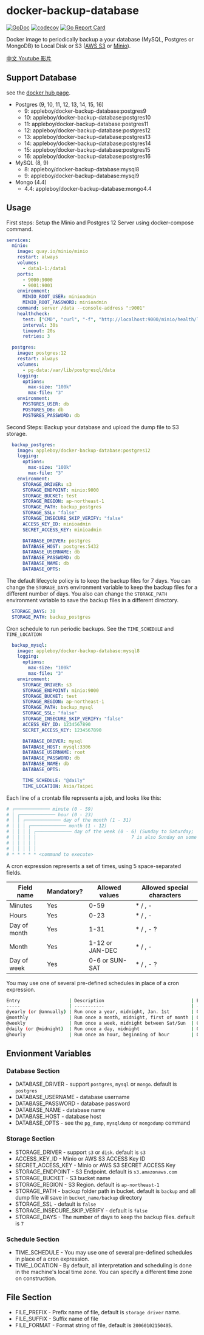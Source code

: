 # docker-backup-database

[![GoDoc](https://godoc.org/github.com/appleboy/docker-backup-database?status.svg)](https://godoc.org/github.com/appleboy/docker-backup-database)
[![codecov](https://codecov.io/gh/appleboy/docker-backup-database/branch/master/graph/badge.svg)](https://codecov.io/gh/appleboy/docker-backup-database)
[![Go Report Card](https://goreportcard.com/badge/github.com/appleboy/docker-backup-database)](https://goreportcard.com/report/github.com/appleboy/docker-backup-database)

Docker image to periodically backup a your database (MySQL,  Postgres or MongoDB) to Local Disk or S3 ([AWS S3](https://aws.amazon.com/free/storage/s3) or [Minio](https://min.io/)).

[中文 Youtube 影片](https://www.youtube.com/watch?v=nsiKKSy5fUA)

## Support Database

see the [docker hub page](https://hub.docker.com/repository/docker/appleboy/docker-backup-database).

* Postgres (9, 10, 11, 12, 13, 14, 15, 16)
  * 9: appleboy/docker-backup-database:postgres9
  * 10: appleboy/docker-backup-database:postgres10
  * 11: appleboy/docker-backup-database:postgres11
  * 12: appleboy/docker-backup-database:postgres12
  * 13: appleboy/docker-backup-database:postgres13
  * 14: appleboy/docker-backup-database:postgres14
  * 15: appleboy/docker-backup-database:postgres15
  * 16: appleboy/docker-backup-database:postgres16
* MySQL (8, 9)
  * 8: appleboy/docker-backup-database:mysql8
  * 9: appleboy/docker-backup-database:mysql9
* Mongo (4.4)
  * 4.4: appleboy/docker-backup-database:mongo4.4

## Usage

First steps: Setup the Minio and Postgres 12 Server using docker-compose command.

```yaml
services:
  minio:
    image: quay.io/minio/minio
    restart: always
    volumes:
      - data1-1:/data1
    ports:
      - 9000:9000
      - 9001:9001
    environment:
      MINIO_ROOT_USER: minioadmin
      MINIO_ROOT_PASSWORD: minioadmin
    command: server /data --console-address ":9001"
    healthcheck:
      test: ["CMD", "curl", "-f", "http://localhost:9000/minio/health/live"]
      interval: 30s
      timeout: 20s
      retries: 3

  postgres:
    image: postgres:12
    restart: always
    volumes:
      - pg-data:/var/lib/postgresql/data
    logging:
      options:
        max-size: "100k"
        max-file: "3"
    environment:
      POSTGRES_USER: db
      POSTGRES_DB: db
      POSTGRES_PASSWORD: db
```

Second Steps: Backup your database and upload the dump file to S3 storage.

```yaml
  backup_postgres:
    image: appleboy/docker-backup-database:postgres12
    logging:
      options:
        max-size: "100k"
        max-file: "3"
    environment:
      STORAGE_DRIVER: s3
      STORAGE_ENDPOINT: minio:9000
      STORAGE_BUCKET: test
      STORAGE_REGION: ap-northeast-1
      STORAGE_PATH: backup_postgres
      STORAGE_SSL: "false"
      STORAGE_INSECURE_SKIP_VERIFY: "false"
      ACCESS_KEY_ID: minioadmin
      SECRET_ACCESS_KEY: minioadmin

      DATABASE_DRIVER: postgres
      DATABASE_HOST: postgres:5432
      DATABASE_USERNAME: db
      DATABASE_PASSWORD: db
      DATABASE_NAME: db
      DATABASE_OPTS:
```

The default lifecycle policy is to keep the backup files for 7 days. You can change the `STORAGE_DAYS` environment variable to keep the backup files for a different number of days. You also can change the `STORAGE_PATH` environment variable to save the backup files in a different directory.

```yaml
  STORAGE_DAYS: 30
  STORAGE_PATH: backup_postgres
```

Cron schedule to run periodic backups. See the `TIME_SCHEDULE` and `TIME_LOCATION`

```yaml
  backup_mysql:
    image: appleboy/docker-backup-database:mysql8
    logging:
      options:
        max-size: "100k"
        max-file: "3"
    environment:
      STORAGE_DRIVER: s3
      STORAGE_ENDPOINT: minio:9000
      STORAGE_BUCKET: test
      STORAGE_REGION: ap-northeast-1
      STORAGE_PATH: backup_mysql
      STORAGE_SSL: "false"
      STORAGE_INSECURE_SKIP_VERIFY: "false"
      ACCESS_KEY_ID: 1234567890
      SECRET_ACCESS_KEY: 1234567890

      DATABASE_DRIVER: mysql
      DATABASE_HOST: mysql:3306
      DATABASE_USERNAME: root
      DATABASE_PASSWORD: db
      DATABASE_NAME: db
      DATABASE_OPTS:

      TIME_SCHEDULE: "@daily"
      TIME_LOCATION: Asia/Taipei
```

Each line of a crontab file represents a job, and looks like this:

```sh
# ┌───────────── minute (0 - 59)
# │ ┌───────────── hour (0 - 23)
# │ │ ┌───────────── day of the month (1 - 31)
# │ │ │ ┌───────────── month (1 - 12)
# │ │ │ │ ┌───────────── day of the week (0 - 6) (Sunday to Saturday;
# │ │ │ │ │                                   7 is also Sunday on some systems)
# │ │ │ │ │
# │ │ │ │ │
# * * * * * <command to execute>
```

A cron expression represents a set of times, using 5 space-separated fields.

Field name   | Mandatory? | Allowed values  | Allowed special characters
----------   | ---------- | --------------  | --------------------------
Minutes      | Yes        | 0-59            | * / , -
Hours        | Yes        | 0-23            | * / , -
Day of month | Yes        | 1-31            | * / , - ?
Month        | Yes        | 1-12 or JAN-DEC | * / , -
Day of week  | Yes        | 0-6 or SUN-SAT  | * / , - ?

You may use one of several pre-defined schedules in place of a cron expression.

```sh
Entry                  | Description                                | Equivalent To
-----                  | -----------                                | -------------
@yearly (or @annually) | Run once a year, midnight, Jan. 1st        | 0 0 1 1 *
@monthly               | Run once a month, midnight, first of month | 0 0 1 * *
@weekly                | Run once a week, midnight between Sat/Sun  | 0 0 * * 0
@daily (or @midnight)  | Run once a day, midnight                   | 0 0 * * *
@hourly                | Run once an hour, beginning of hour        | 0 * * * *
```

## Envionment Variables

### Database Section

* DATABASE_DRIVER - support `postgres`, `mysql` or `mongo`. default is `postgres`
* DATABASE_USERNAME - database username
* DATABASE_PASSWORD - database password
* DATABASE_NAME - database name
* DATABASE_HOST - database host
* DATABASE_OPTS - see the `pg_dump`, `mysqldump` or `mongodump` command

### Storage Section

* STORAGE_DRIVER - support `s3` or `disk`. default is `s3`
* ACCESS_KEY_ID - Minio or AWS S3 ACCESS Key ID
* SECRET_ACCESS_KEY - Minio or AWS S3 SECRET ACCESS Key
* STORAGE_ENDPOINT - S3 Endpoint. default is `s3.amazonaws.com`
* STORAGE_BUCKET - S3 bucket name
* STORAGE_REGION - S3 Region. default is `ap-northeast-1`
* STORAGE_PATH - backup folder path in bucket. default is `backup` and all dump file will save in `bucket_name/backup` directory
* STORAGE_SSL - default is `false`
* STORAGE_INSECURE_SKIP_VERIFY - default is `false`
* STORAGE_DAYS - The number of days to keep the backup files. default is `7`

### Schedule Section

* TIME_SCHEDULE - You may use one of several pre-defined schedules in place of a cron expression.
* TIME_LOCATION - By default, all interpretation and scheduling is done in the machine's local time zone. You can specify a different time zone on construction.

## File Section

* FILE_PREFIX - Prefix name of file, default is `storage driver` name.
* FILE_SUFFIX - Suffix name of file
* FILE_FORMAT - Format string of file, default is `20060102150405`.

